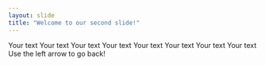```yaml
---
layout: slide
title: "Welcome to our second slide!"
---
```

Your text
Your text
Your text
Your text
Your text
Your text
Your text
Your text
Use the left arrow to go back!
